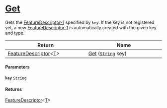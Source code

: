 # [Get](./FeatureDescriptor--Get.md)

Gets the [FeatureDescriptor-1](https://github.com/hargitomi97/sigstat/blob/master/docs/md/SigStat/Common/FeatureDescriptor-1.md) specified by `key`.  If the key is not registered yet, a new [FeatureDescriptor-1](https://github.com/hargitomi97/sigstat/blob/master/docs/md/SigStat/Common/FeatureDescriptor-1.md) is automatically created with the given key and type.

| Return<div><a href="#"><img width=375></a></div> | Name<div><a href="#"><img width=525></a></div> | 
| --- | --- | 
| [FeatureDescriptor](./../FeatureDescriptor-1.md)\<[T](./FeatureDescriptor--Get.md)> | [Get](./FeatureDescriptor--Get.md) ([`String`](https://docs.microsoft.com/en-us/dotnet/api/System.String) key) | 


#### Parameters
**`key`**  [`String`](https://docs.microsoft.com/en-us/dotnet/api/System.String)<br>
#### Returns
[FeatureDescriptor](./../FeatureDescriptor-1.md)\<[T](./FeatureDescriptor--Get.md)><br>
